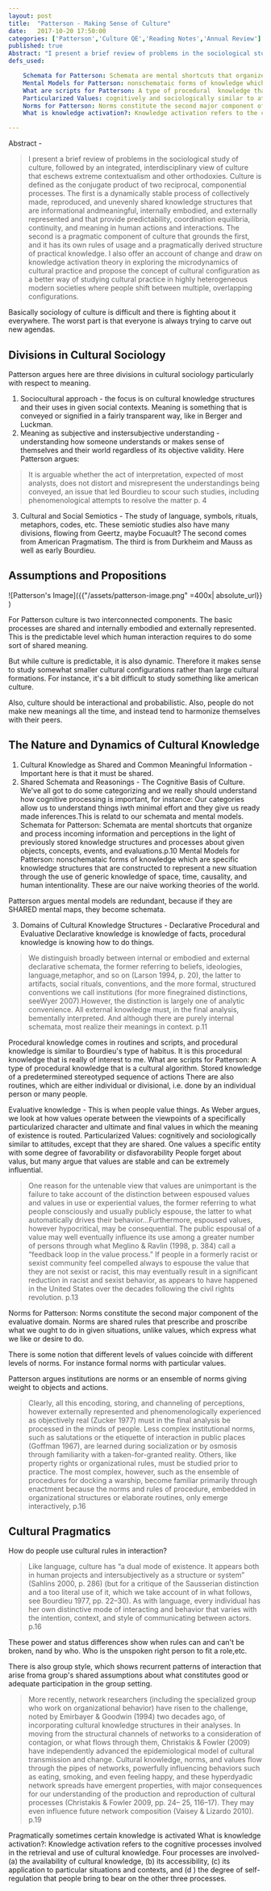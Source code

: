 ```yaml
---
layout: post
title:  "Patterson - Making Sense of Culture"
date:   2017-10-20 17:50:00
categories: ['Patterson','Culture QE','Reading Notes','Annual Review']
published: true
Abstract: "I present a brief review of problems in the sociological study of culture, followed by an integrated, interdisciplinary view of culture that eschews extreme contextualism and other orthodoxies. Culture is defined as the conjugate product of two reciprocal, componential processes. The first is a dynamically stable process of collectively made, reproduced, and unevenly shared knowledge structures that are informational andmeaningful, internally embodied, and externally represented and that provide predictability, coordination equilibria, continuity, and meaning in human actions and interactions. The second is a pragmatic component of culture that grounds the first, and it has its own rules of usage and a pragmatically derived structure of practical knowledge. I also offer an account of change and draw on knowledge activation theory in exploring the microdynamics of cultural practice and propose the concept of cultural configuration as a better way of studying cultural practice in highly heterogeneous modern societies where people shift between multiple, overlapping configurations."
defs_used:

    Schemata for Patterson: Schemata are mental shortcuts that organize and process incoming information and perceptions in the light of previously stored knowledge structures and processes about given objects, concepts, events, and evaluations.p.10
    Mental Models for Patterson: nonschemataic forms of knowledge which are specific knowledge structures that are constructed to represent a new situation through the use of generic knowledge of space, time, causality, and human intentionality. These are our naive working theories of the world.
    What are scripts for Patterson: A type of procedural  knowledge that is a cultural algorithm. Stored knowledge of a predetermined stereotyped sequence of actions
    Particularized Values: cognitively and sociologically similar to attitudes, except that they are shared. One values a specific entity with some degree of favorability or disfavorability
    Norms for Patterson: Norms constitute the second major component of the evaluative domain. Norms are shared rules that prescribe and proscribe what we ought to do in given situations, unlike values, which express what we like or desire to do.
    What is knowledge activation?: Knowledge activation refers to the cognitive processes involved in the retrieval and use of cultural knowledge. Four processes are involved- (a) the availability of cultural knowledge, (b) its accessibility, (c) its application to particular situations and contexts, and (d ) the degree of self-regulation that people bring to bear on the other three processes. 

---
```

Abstract -
>I present a brief review of problems in the sociological study of culture, followed by an integrated, interdisciplinary view of culture that eschews extreme contextualism and other orthodoxies. Culture is defined as the conjugate product of two reciprocal, componential processes. The first is a dynamically stable process of collectively made, reproduced, and unevenly shared knowledge structures that are informational andmeaningful, internally embodied, and externally represented and that provide predictability, coordination equilibria, continuity, and meaning in human actions and interactions. The second is a pragmatic component of culture that grounds the first, and it has its own rules of usage and a pragmatically derived structure of practical knowledge. I also offer an account of change and draw on knowledge activation theory in exploring the microdynamics of cultural practice and propose the concept of cultural configuration as a better way of studying cultural practice in highly heterogeneous modern societies where people shift between multiple, overlapping configurations.

Basically sociology of culture is difficult and there is fighting about it everywhere. The worst part is that everyone is always trying to carve out new agendas.

## Divisions in Cultural Sociology

Patterson argues here are three divisions in cultural sociology particularly with respect to meaning.
1. Sociocultural approach - the focus is on cultural knowledge structures and their uses in given social contexts. Meaning is something that is conveyed or signified in a fairly transparent way, like in Berger and Luckman.  
2. Meaning as subjective and instersubjective understanding - understanding how someone understands or makes sense of themselves and their world regardless of its objective validity.  Here Patterson argues:
>It
is arguable whether the act of interpretation,
expected of most analysts, does not distort and
misrepresent the understandings being conveyed,
an issue that led Bourdieu to scour such
studies, including phenomenological attempts
to resolve the matter p. 4

3. Cultural and Social Semiotics - The study of language, symbols, rituals, metaphors, codes, etc. These semiotic studies also have many divisions, flowing from Geertz, maybe Focuault? The second comes from American Pragmatism. The third is from Durkheim and Mauss as well as early Bourdieu.

## Assumptions and Propositions

![Patterson's Image]({{"/assets/patterson-image.png" =400x| absolute_url}} )

For Patterson culture is two interconnected components. The basic processes are shared and internally embodied and externally represented. This is the predictable level which human interaction requires to do some sort of shared meaning.

But while culture is predictable, it is also dynamic. Therefore it makes sense to study somewhat smaller cultural configurations rather than large cultural formations. For instance, it's a bit difficult to study something like american culture.  

Also, culture should be interactional and probabilistic. Also, people do not make new meanings all the time, and instead tend to harmonize themselves with their peers.

## The Nature and Dynamics of Cultural Knowledge

1. Cultural Knowledge as Shared and Common Meaningful Information - Important here is that it must be shared.
2. Shared Schemata and Reasonings - The Cognitive Basis of Culture. We've all got to do some categorizing and we really should understand how cognitive processing is important, for instance: Our categories allow us to understand things iwth minimal effort and they give us ready made inferences.This is relatd to our schemata and mental models.
<def>Schemata for Patterson: Schemata are mental shortcuts that organize and process incoming information and perceptions in the light of previously stored knowledge structures and processes about given objects, concepts, events, and evaluations.p.10</def>
<def>Mental Models for Patterson: nonschemataic forms of knowledge which are specific knowledge structures that are constructed to represent a new situation through the use of generic knowledge of space, time, causality, and human intentionality. These are our naive working theories of the world.</def>

Patterson argues mental models are redundant, because if they are SHARED mental maps, they become schemata.

3. Domains of Cultural Knowledge Structures - Declarative Procedural and Evaluative
Declarative knowledge is knowledge of facts, procedural knowledge is knowing how to do things.

>We distinguish broadly between internal or embodied and external declarative schemata, the former referring to beliefs, ideologies, language,metaphor, and so on (Larson 1994, p. 20), the latter to artifacts, social rituals, conventions, and the more formal, structured conventions we call institutions (for more finegrained distinctions, seeWyer 2007).However, the distinction is largely one of analytic convenience. All external knowledge must, in the final analysis, bementally interpreted. And although there are purely internal schemata, most realize their meanings in context. p.11

Procedural knowledge comes in routines and scripts, and procedural knowledge is similar to Bourdieu's type of habitus. It is this procedural knowledge that is really of interest to me.
<def>What are scripts for Patterson: A type of procedural  knowledge that is a cultural algorithm. Stored knowledge of a predetermined stereotyped sequence of actions</def>
There are also routines, which are either individual or divisional, i.e. done by an individual person or many people.

Evaluative knowledge - This is when people value things. As Weber argues, we look at how values operate between the viewpoints of a specifically particularized character and ultimate and final values in which the meaning of existence is routed.
<def>Particularized Values: cognitively and sociologically similar to attitudes, except that they are shared. One values a specific entity with some degree of favorability or disfavorability</def>
People forget about valus, but many argue that values are stable and can be extremely influential.

>One reason for the untenable view that values
are unimportant is the failure to take account
of the distinction between espoused values
and values in use or experiential values,
the former referring to what people consciously
and usually publicly espouse, the latter to what
automatically drives their behavior...Furthermore, espoused values,
however hypocritical, may be consequential.
The public espousal of a value may well
eventually influence its use among a greater
number of persons through what Meglino &
Ravlin (1998, p. 384) call a “feedback loop in the
value process.” If people in a formerly racist or
sexist community feel compelled always to espouse
the value that they are not sexist or racist,
this may eventually result in a significant reduction
in racist and sexist behavior, as appears to
have happened in the United States over the
decades following the civil rights revolution. p.13

<def>Norms for Patterson: Norms constitute the second major component of the evaluative domain. Norms are shared rules that prescribe and proscribe what we ought to do in given situations, unlike values, which express what we like or desire to do.</def>

There is some notion that different levels of values coincide with different levels of norms. For instance formal norms with particular values.

Patterson argues institutions are norms or an ensemble of norms giving weight to objects and actions.

>Clearly, all this encoding, storing, and channeling of perceptions, however externally represented and phenomenologically experienced as objectively real (Zucker 1977) must in the final analysis be processed in the minds of people. Less complex institutional norms, such as salutations or the etiquette of interaction in public places (Goffman 1967), are learned during socialization or by osmosis through familiarity with a taken-for-granted reality. Others, like property rights or organizational rules, must be studied prior to practice. The most complex, however, such as the ensemble of procedures for docking a warship, become familiar primarily through enactment because the norms and rules of procedure, embedded in organizational structures or elaborate routines, only emerge interactively, p.16

## Cultural Pragmatics
How do people use cultural rules in interaction?
>Like language, culture has “a dual mode of
existence. It appears both in human projects
and intersubjectively as a structure or system”
(Sahlins 2000, p. 286) (but for a critique of the
Sausserian distinction and a too literal use of it,
which we take account of in what follows, see
Bourdieu 1977, pp. 22–30). As with language,
every individual has her own distinctive mode
of interacting and behavior that varies with the
intention, context, and style of communicating
between actors. p.16  

These power and status differences show when rules can and can't be broken, nand by who. Who is the unspoken right person to fit a role,etc.

There is also group style, which shows recurrent patterns of interaction that arise froma  group's shared assumptions about what constitutes good or adequate participation in the group setting.

>More recently, network researchers (including
the specialized group who work on organizational
behavior) have risen to the challenge,
noted by Emirbayer & Goodwin (1994) two
decades ago, of incorporating cultural knowledge
structures in their analyses. In moving
from the structural channels of networks to
a consideration of contagion, or what flows
through them, Christakis & Fowler (2009)
have independently advanced the epidemiological
model of cultural transmission and change.
Cultural knowledge, norms, and values flow
through the pipes of networks, powerfully influencing
behaviors such as eating, smoking,
and even feeling happy, and these hyperdyadic
network spreads have emergent properties,
with major consequences for our understanding
of the production and reproduction of cultural
processes (Christakis & Fowler 2009, pp. 24–
25, 116–17). They may even influence future
network composition (Vaisey & Lizardo 2010). p.19

Pragmatically sometimes certain knowledge is activated
<def>What is knowledge activation?: Knowledge activation refers to the cognitive processes involved in the retrieval and use of cultural knowledge. Four processes are involved- (a) the availability of cultural knowledge, (b) its accessibility, (c) its application to particular situations and contexts, and (d ) the degree of self-regulation that people bring to bear on the other three processes. </def>
